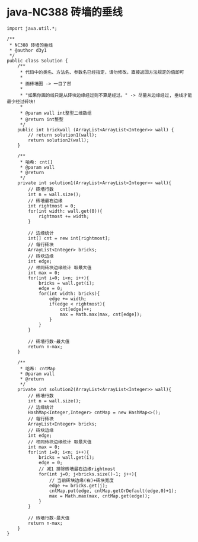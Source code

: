# java-NC388 砖墙的垂线


    import java.util.*;
    
    /**
     * NC388 砖墙的垂线
     * @author d3y1
     */
    public class Solution {
        /**
         * 代码中的类名、方法名、参数名已经指定，请勿修改，直接返回方法规定的值即可
         *
         * 画砖墙图 -> 一目了然
         *
         * "如果你画的线只是从砖块边缘经过则不算是经过。" -> 尽量从边缘经过, 垂线才能最少经过砖块!
         *
         * @param wall int整型二维数组
         * @return int整型
         */
        public int brickwall (ArrayList<ArrayList<Integer>> wall) {
            // return solution1(wall);
            return solution2(wall);
        }
    
        /**
         * 哈希: cnt[]
         * @param wall
         * @return
         */
        private int solution1(ArrayList<ArrayList<Integer>> wall){
            // 砖墙行数
            int n = wall.size();
            // 砖墙最右边缘
            int rightmost = 0;
            for(int width: wall.get(0)){
                rightmost += width;
            }
    
            // 边缘统计
            int[] cnt = new int[rightmost];
            // 每行砖块
            ArrayList<Integer> bricks;
            // 砖块边缘
            int edge;
            // 相同砖块边缘统计 取最大值
            int max = 0;
            for(int i=0; i<n; i++){
                bricks = wall.get(i);
                edge = 0;
                for(int width: bricks){
                    edge += width;
                    if(edge < rightmost){
                        cnt[edge]++;
                        max = Math.max(max, cnt[edge]);
                    }
                }
            }
    
            // 砖墙行数-最大值
            return n-max;
        }
    
        /**
         * 哈希: cntMap
         * @param wall
         * @return
         */
        private int solution2(ArrayList<ArrayList<Integer>> wall){
            // 砖墙行数
            int n = wall.size();
            // 边缘统计
            HashMap<Integer,Integer> cntMap = new HashMap<>();
            // 每行砖块
            ArrayList<Integer> bricks;
            // 砖块边缘
            int edge;
            // 相同砖块边缘统计 取最大值
            int max = 0;
            for(int i=0; i<n; i++){
                bricks = wall.get(i);
                edge = 0;
                // 减1 排除砖墙最右边缘rightmost
                for(int j=0; j<bricks.size()-1; j++){
                    // 当前砖块边缘(右)+砖块宽度
                    edge += bricks.get(j);
                    cntMap.put(edge, cntMap.getOrDefault(edge,0)+1);
                    max = Math.max(max, cntMap.get(edge));
                }
            }
    
            // 砖墙行数-最大值
            return n-max;
        }
    }

  


